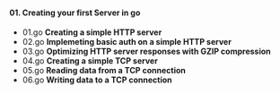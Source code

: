 #### 01. Creating your first Server in go
  - 01.go **Creating a simple HTTP server**
  - 02.go **Implemeting basic auth on a simple HTTP server**
  - 03.go **Optimizing HTTP server responses with GZIP compression**
  - 04.go **Creating a simple TCP server**
  - 05.go **Reading data from a TCP connection**
  - 06.go **Writing data to a TCP connection**
    
